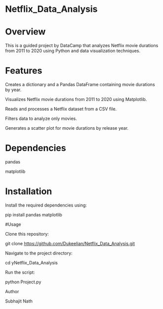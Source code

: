 # Netflix_Data_Analysis


# Overview

  This is a guided project by DataCamp that analyzes Netflix movie durations from 2011 to 2020 using Python and data visualization techniques.

# Features

  Creates a dictionary and a Pandas DataFrame containing movie durations by year.

  Visualizes Netflix movie durations from 2011 to 2020 using Matplotlib.

  Reads and processes a Netflix dataset from a CSV file.

  Filters data to analyze only movies.

  Generates a scatter plot for movie durations by release year.

# Dependencies

  pandas

  matplotlib

# Installation

  Install the required dependencies using:

  pip install pandas matplotlib

#Usage

Clone this repository:

git clone https://github.com/Dukeelian/Netflix_Data_Analysis.git

Navigate to the project directory:

cd yNetflix_Data_Analysis

Run the script:

python Project.py

Author

Subhajit Nath

